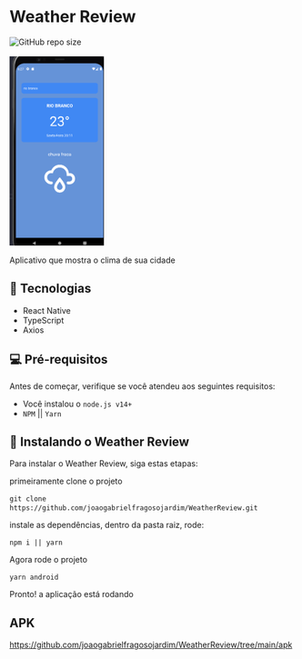 # Weather Review

<div display="flex">
<img alt="GitHub repo size" src="https://img.shields.io/github/repo-size/joaogabrielfragosojardim/WeatherReview">
<div/>
<br/>
  <img src="https://github.com/joaogabrielfragosojardim/WeatherReview/blob/main/assets/cold.png" alt="thumbnail" width="33%">
<br/>

Aplicativo que mostra o clima de sua cidade
 
## 👾 Tecnologias

* React Native
* TypeScript
* Axios

## 💻 Pré-requisitos

Antes de começar, verifique se você atendeu aos seguintes requisitos:

* Você instalou o `node.js v14+`
* `NPM` || `Yarn`

## 🚀 Instalando o Weather Review

Para instalar o Weather Review, siga estas etapas:

primeiramente clone o projeto
```
git clone https://github.com/joaogabrielfragosojardim/WeatherReview.git
```
instale as dependências, dentro da pasta raiz, rode:
```
npm i || yarn
```
Agora rode o projeto
 ```
yarn android
 ```
 Pronto! a aplicação está rodando
  
  ## APK
  
  https://github.com/joaogabrielfragosojardim/WeatherReview/tree/main/apk
